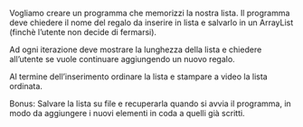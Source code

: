 Vogliamo creare un programma che memorizzi la nostra lista. Il programma deve chiedere il nome del regalo da inserire in lista e salvarlo in un ArrayList (finchè l’utente non decide di fermarsi).

Ad ogni iterazione deve mostrare la lunghezza della lista e chiedere all’utente se vuole continuare aggiungendo un nuovo regalo.

Al termine dell’inserimento ordinare la lista e stampare a video la lista ordinata.

Bonus: Salvare la lista su file e recuperarla quando si avvia il programma, in modo da aggiungere i nuovi elementi in coda a quelli già scritti.
